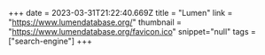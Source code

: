+++
date = 2023-03-31T21:22:40.669Z
title = "Lumen"
link = "https://www.lumendatabase.org/"
thumbnail = "https://www.lumendatabase.org/favicon.ico"
snippet="null"
tags = ["search-engine"]
+++
